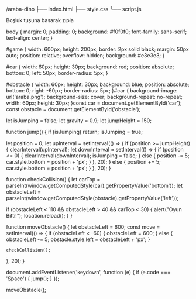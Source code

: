 /araba-dino
├── index.html
├── style.css
└── script.js<!DOCTYPE html>
<html lang="tr">
<head>
  <meta charset="UTF-8">
  <title>Araba Dino Oyunu</title>
  <link rel="stylesheet" href="style.css">
</head>
<body>
  <div id="game">
    <div id="car"></div>
    <div id="obstacle"></div>
  </div>
  <p>Boşluk tuşuna basarak zıpla</p>
  <script src="script.js"></script>
</body>
</html>body {
  margin: 0;
  padding: 0;
  background: #f0f0f0;
  font-family: sans-serif;
  text-align: center;
}

#game {
  width: 600px;
  height: 200px;
  border: 2px solid black;
  margin: 50px auto;
  position: relative;
  overflow: hidden;
  background: #e3e3e3;
}

#car {
  width: 60px;
  height: 30px;
  background: red;
  position: absolute;
  bottom: 0;
  left: 50px;
  border-radius: 5px;
}

#obstacle {
  width: 60px;
  height: 30px;
  background: blue;
  position: absolute;
  bottom: 0;
  right: -60px;
  border-radius: 5px;
}#car {
  background-image: url('araba.png');
  background-size: cover;
  background-repeat: no-repeat;
  width: 60px;
  height: 30px;
}const car = document.getElementById('car');
const obstacle = document.getElementById('obstacle');

let isJumping = false;
let gravity = 0.9;
let jumpHeight = 150;

function jump() {
  if (isJumping) return;
  isJumping = true;

  let position = 0;
  let upInterval = setInterval(() => {
    if (position >= jumpHeight) {
      clearInterval(upInterval);
      let downInterval = setInterval(() => {
        if (position <= 0) {
          clearInterval(downInterval);
          isJumping = false;
        } else {
          position -= 5;
          car.style.bottom = position + 'px';
        }
      }, 20);
    } else {
      position += 5;
      car.style.bottom = position + 'px';
    }
  }, 20);
}

function checkCollision() {
  let carTop = parseInt(window.getComputedStyle(car).getPropertyValue('bottom'));
  let obstacleLeft = parseInt(window.getComputedStyle(obstacle).getPropertyValue('left'));

  if (obstacleLeft < 110 && obstacleLeft > 40 && carTop < 30) {
    alert("Oyun Bitti!");
    location.reload();
  }
}

function moveObstacle() {
  let obstacleLeft = 600;
  const move = setInterval(() => {
    if (obstacleLeft < -60) {
      obstacleLeft = 600;
    } else {
      obstacleLeft -= 5;
      obstacle.style.left = obstacleLeft + 'px';
    }

    checkCollision();
  }, 20);
}

document.addEventListener('keydown', function (e) {
  if (e.code === 'Space') {
    jump();
  }
});

moveObstacle();
